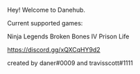 Hey! Welcome to Danehub.

Current supported games:

Ninja Legends
Broken Bones IV
Prison Life

https://discord.gg/xQXCqHY9d2

created by daner#0009 and travisscott#1111
